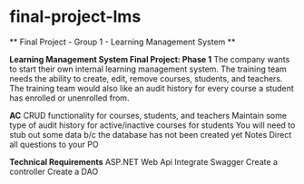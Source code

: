 # final-project-lms
** Final Project - Group 1 - Learning Management System **

**Learning Management System Final Project: Phase 1**
The company wants to start their own internal learning management system. The training team needs the ability to create, edit, remove courses, students, and teachers. The training team would also like an audit history for every course a student has enrolled or unenrolled from.

**AC**
CRUD functionality for courses, students, and teachers
Maintain some type of audit history for active/inactive courses for students
You will need to stub out some data b/c the database has not been created yet
Notes
Direct all questions to your PO

**Technical Requirements**
ASP.NET Web Api
Integrate Swagger
Create a controller
Create a DAO
